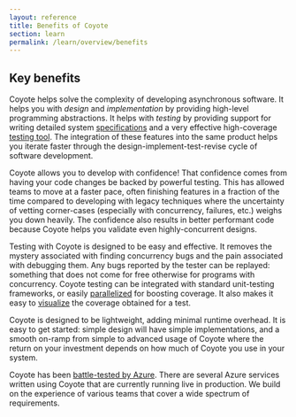 ```yaml
---
layout: reference
title: Benefits of Coyote
section: learn
permalink: /learn/overview/benefits
---
```


## Key benefits

Coyote helps solve the complexity of developing asynchronous software. It helps you with _design_
and _implementation_ by providing high-level programming abstractions. It helps with _testing_ by
providing support for writing detailed system [specifications](../specifications/overview) and a
very effective high-coverage [testing tool](../tools/testing). The integration of these features
into the same product helps you iterate faster through the design-implement-test-revise cycle of
software development.

Coyote allows you to develop with confidence! That confidence comes from having your code changes be
backed by powerful testing. This has allowed teams to move at a faster pace, often finishing
features in a fraction of the time compared to developing with legacy techniques where the
uncertainty of vetting corner-cases (especially with concurrency, failures, etc.) weighs you down
heavily. The confidence also results in better performant code because Coyote helps you validate
even highly-concurrent designs.

Testing with Coyote is designed to be easy and effective. It removes the mystery associated with
finding concurrency bugs and the pain associated with debugging them. Any bugs reported by the
tester can be replayed: something that does not come for free otherwise for programs with
concurrency. Coyote testing can be integrated with standard unit-testing frameworks, or easily
[parallelized](../tools/distributed-testing) for boosting coverage. It also makes it easy to
[visualize](../tools/coverage) the coverage obtained for a test.

Coyote is designed to be lightweight, adding minimal runtime overhead. It is easy to get started:
simple design will have simple implementations, and a smooth on-ramp from simple to advanced usage
of Coyote where the return on your investment depends on how much of Coyote you use in your system.

Coyote has been [battle-tested by Azure](../../case-studies/azure-batch-service). There are several
Azure services written using Coyote that are currently running live in production. We build on the
experience of various teams that cover a wide spectrum of requirements.
